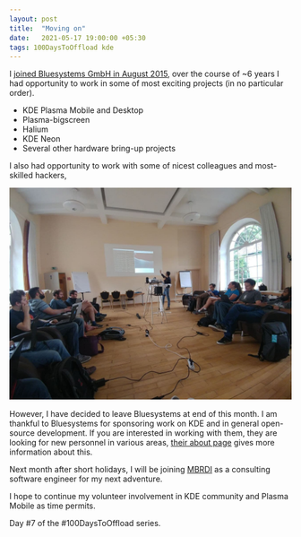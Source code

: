 ```yaml
---
layout: post
title:  "Moving on"
date:   2021-05-17 19:00:00 +05:30
tags: 100DaysToOffload kde
---
```


I [joined Bluesystems GmbH in August 2015](https://blog.bshah.in/2015/08/08/exciting-road-ahead/), over the course of ~6 years I had opportunity to work in some of most exciting projects (in no particular order).

- KDE Plasma Mobile and Desktop
- Plasma-bigscreen
- Halium
- KDE Neon
- Several other hardware bring-up projects

I also had opportunity to work with some of nicest colleagues and most-skilled hackers,

![Doing presentation in room full of awesome hackers](/images/blue-systems-peeps.jpg)

However, I have decided to leave Bluesystems at end of this month. I am thankful to Bluesystems for sponsoring work on KDE and in general open-source development. If you are interested in working with them, they are looking for new personnel in various areas, [their about page](https://blue-systems.com/about/) gives more information about this.

Next month after short holidays, I will be joining [MBRDI](https://www.mbrdi.co.in/about-us/) as a consulting software engineer for my next adventure.

I hope to continue my volunteer involvement in KDE community and Plasma Mobile as time permits.

Day #7 of the #100DaysToOffload series.
